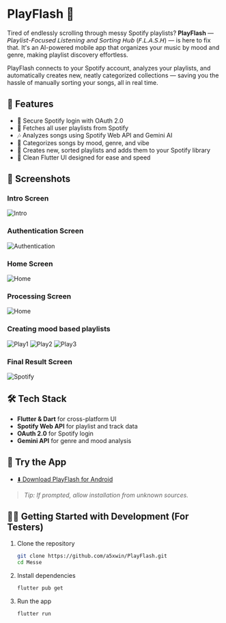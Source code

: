 # PlayFlash 🎵

Tired of endlessly scrolling through messy Spotify playlists? **PlayFlash**  — 𝘗𝘭𝘢𝘺𝘭𝘪𝘴𝘵-𝘍𝘰𝘤𝘶𝘴𝘦𝘥 𝘓𝘪𝘴𝘵𝘦𝘯𝘪𝘯𝘨 𝘢𝘯𝘥 𝘚𝘰𝘳𝘵𝘪𝘯𝘨 𝘏𝘶𝘣 (𝘍.𝘓.𝘈.𝘚.𝘏) — is here to fix that. It's an AI-powered mobile app that organizes your music by mood and genre, making playlist discovery effortless.

PlayFlash connects to your Spotify account, analyzes your playlists, and automatically creates new, neatly categorized collections — saving you the hassle of manually sorting your songs, all in real time.

## 🚀 Features
- 🔐 Secure Spotify login with OAuth 2.0
- 📂 Fetches all user playlists from Spotify
- 🎶 Analyzes songs using Spotify Web API and Gemini AI
- 🧠 Categorizes songs by mood, genre, and vibe
- 🔄 Creates new, sorted playlists and adds them to your Spotify library
- 🖤 Clean Flutter UI designed for ease and speed

## 📸 Screenshots

###  Intro Screen
![Intro](assets/images/help/lowres/intro.jpg)

###  Authentication Screen
![Authentication](assets/images/help/lowres/3.jpg)

### Home Screen
![Home](assets/images/help/lowres/4.jpg)

### Processing Screen
![Home](assets/images/help/lowres/5.jpg)

### Creating mood based playlists
![Play1](assets/images/help/lowres/6a.jpg)
![Play2](assets/images/help/lowres/6a.jpg)
![Play3](assets/images/help/lowres/6a.jpg)

### Final Result Screen
![Spotify](assets/images/help/lowres/8.jpg)


## 🛠️ Tech Stack
- **Flutter & Dart** for cross-platform UI
- **Spotify Web API** for playlist and track data
- **OAuth 2.0** for Spotify login
- **Gemini API** for genre and mood analysis

## 📱 Try the App

- [⬇️ Download PlayFlash for Android](https://github.com/a5xwin/PlayFlash/releases/download/v1.0/playflash.apk)  

> _Tip: If prompted, allow installation from unknown sources._


## 🧑‍💻 Getting Started with Development (For Testers)

1. Clone the repository  
   ```bash
   git clone https://github.com/a5xwin/PlayFlash.git
   cd Messe

2. Install dependencies
    ```bash
    flutter pub get

3. Run the app
    ```bash
    flutter run


